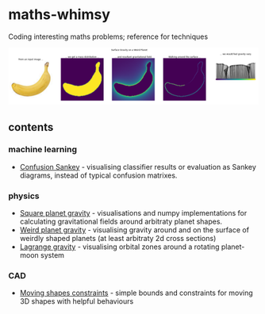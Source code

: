 # maths-whimsy
Coding interesting maths problems; reference for techniques

![gravity around a weird planet](physics/weird_planet_gravity.png)

## contents

### machine learning
* [Confusion Sankey](confusion_sankey.ipynb) - visualising classifier results or evaluation as Sankey diagrams, instead of typical confusion matrixes.

### physics
* [Square planet gravity](physics/square_planet_gravity.ipynb) - visualisations and numpy implementations for calculating gravitational fields around arbitraty planet shapes.
* [Weird planet gravity](physics/weird_planet_gravity.ipynb) - visualising gravity around and on the surface of weirdly shaped planets (at least arbitraty 2d cross sections)
* [Lagrange gravity](physics/gravity_lagrange.ipynb) - visualising orbital zones around a rotating planet-moon system

### CAD
* [Moving shapes constraints](moving_shapes_constraints.ipynb) - simple bounds and constraints for moving 3D shapes with helpful behaviours
